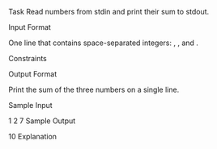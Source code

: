 Task
Read  numbers from stdin and print their sum to stdout.

Input Format

One line that contains  space-separated integers: , , and .

Constraints

Output Format

Print the sum of the three numbers on a single line.

Sample Input

1 2 7
Sample Output

10
Explanation
